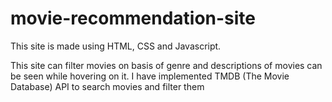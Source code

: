 # movie-recommendation-site

This site is made using HTML, CSS and Javascript.

This site can filter movies on basis of genre and descriptions of movies can be seen while hovering on it. I have implemented TMDB (The Movie Database) API to search movies and filter 
them
